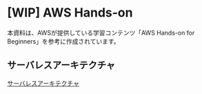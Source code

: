 # [WIP] AWS Hands-on

本資料は、AWSが提供している学習コンテンツ「AWS Hands-on for Beginners」を参考に作成されています。

## サーバレスアーキテクチャ

[サーバレスアーキテクチャ](./01_serverless-architecture/README.md)

